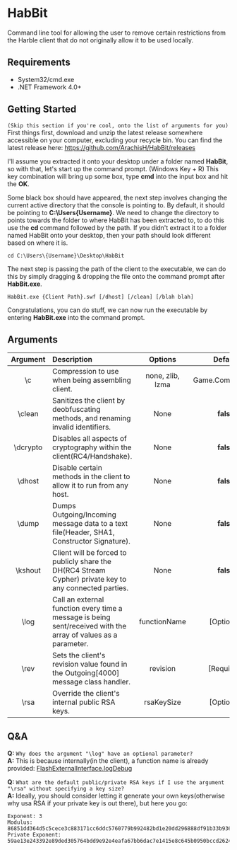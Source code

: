 # HabBit
Command line tool for allowing the user to remove certain restrictions from the Harble client that do not originally allow it to be used locally.

## Requirements
* System32/cmd.exe
* .NET Framework 4.0+

## Getting Started
`(Skip this section if you're cool, onto the list of arguments for you)`  
First things first, download and unzip the latest release somewhere accessible on your computer, excluding your recycle bin.
You can find the latest release here: https://github.com/ArachisH/HabBit/releases

I'll assume you extracted it onto your desktop under a folder named **HabBit**, so with that, let's start up the command prompt.
(Windows Key + R) This key combination will bring up some box, type **cmd** into the input box and hit the **OK**.

Some black box should have appeared, the next step involves changing the current active directory that the console is pointing to. By default, it should be pointing to **C:\Users\{Username}**. We need to change the directory to points towards the folder to where HabBit has been extracted to, to do this use the **cd** command followed by the path. If you didn't extract it to a folder named HabBit onto your desktop, then your path should look different based on where it is.
```
cd C:\Users\{Username}\Desktop\HabBit
```
The next step is passing the path of the client to the executable, we can do this by simply dragging & dropping the file onto the command prompt after **HabBit.exe**.
```
HabBit.exe {Client Path}.swf [/dhost] [/clean] [/blah blah]
```

Congratulations, you can do stuff, we can now run the executable by entering **HabBit.exe** into the command prompt.

## Arguments
| Argument |                Description                                                                                     |      Options     |       Default       |
|:--------:|:---------------------------------------------------------------------------------------------------------------|:----------------:|:--------------------:|
| \c       | Compression to use when being assembling client.                                                               | none, zlib, lzma | Game.Compression     |
| \clean   | Sanitizes the client by deobfuscating methods, and renaming invalid identifiers.                               | None             | **false**            |
| \dcrypto | Disables all aspects of cryptography within the client(RC4/Handshake).                                         | None             | **false**            |
| \dhost   | Disable certain methods in the client to allow it to run from any host.                                        | None             | **false**            |
| \dump    | Dumps Outgoing/Incoming message data to a text file(Header, SHA1, Constructor Signature).                      | None             | **false**            |
| \kshout  | Client will be forced to publicly share the DH(RC4 Stream Cypher) private key to any connected parties.        | None             | **false**            |
| \log     | Call an external function every time a message is being sent/received with the array of values as a parameter. | functionName     | [Optional]           |
| \rev     | Sets the client's revision value found in the Outgoing[4000] message class handler.                            | revision         | [Required]           |
| \rsa     | Override the client's internal public RSA keys.                                                                | rsaKeySize       | [Optional]           |

## Q&A
**Q:** `Why does the argument "\log" have an optional parameter?`  
**A:** This is because internally(in the client), a function name is already provided: [FlashExternalInterface.logDebug](https://github.com/ArachisH/HabBit/blob/90575fdd950a4b447c2a3765ce962eec0d0e4250/HabBit/Habbo/HGame.cs#L623)  

**Q:** `What are the default public/private RSA keys if I use the argument "\rsa" without specifying a key size?`  
**A:** Ideally, you should consider letting it generate your own keys(otherwise why usa RSA if your private key is out there), but here you go:
```
Exponent: 3
Modulus: 86851dd364d5c5cece3c883171cc6ddc5760779b992482bd1e20dd296888df91b33b936a7b93f06d29e8870f703a216257dec7c81de0058fea4cc5116f75e6efc4e9113513e45357dc3fd43d4efab5963ef178b78bd61e81a14c603b24c8bcce0a12230b320045498edc29282ff0603bc7b7dae8fc1b05b52b2f301a9dc783b7
Private Exponent: 59ae13e243392e89ded305764bdd9e92e4eafa67bb6dac7e1415e8c645b0950bccd26246fd0d4af37145af5fa026c0ec3a94853013eaae5ff1888360f4f9449ee023762ec195dff3f30ca0b08b8c947e3859877b5d7dced5c8715c58b53740b84e11fbc71349a27c31745fcefeeea57cff291099205e230e0c7c27e8e1c0512b
```
